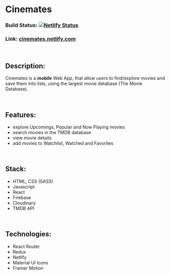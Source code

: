 # Cinemates

### Build Status:  [![Netlify Status](https://api.netlify.com/api/v1/badges/1046d40d-0128-496f-ae79-a7a718c892bf/deploy-status)](https://app.netlify.com/sites/noppytinto-cinemates/deploys)

### Link: [cinemates.netlify.com](https://cinemates.netlify.com)

<br/>

## Description:

Cinemates is a ***mobile*** Web App, that allow users to find/explore movies and save them into lists, using the largest movie database (The Movie Database).

<br/>

## Features:

- explore Upcomings, Popular and Now Playing movies
- search movies in the TMDB database
- view movie details
- add movies to Watchlist, Watched and Favorites

<br/>

## Stack:

- HTML, CSS (SASS)
- Javascript
- React
- Firebase
- Cloudinary
- TMDB API

<br/>

## Technologies:

- React Router
- Redux
- Netlify
- Material UI Icons
- Framer Motion
